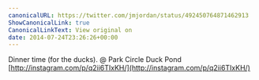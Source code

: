 ```yaml
---
canonicalURL: https://twitter.com/jmjordan/status/492450764871462913
ShowCanonicalLink: true
CanonicalLinkText: View original on
date: 2014-07-24T23:26:26+00:00
---
```

Dinner time (for the ducks). @ Park Circle Duck Pond [http://instagram.com/p/q2ii6TIxKH/](http://instagram.com/p/q2ii6TIxKH/)